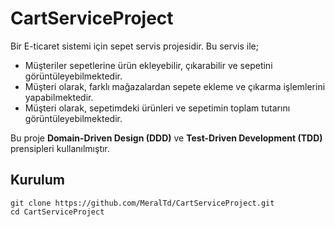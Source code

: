 # CartServiceProject

Bir E-ticaret sistemi için sepet servis projesidir. 
Bu servis ile;
* Müşteriler sepetlerine ürün ekleyebilir, çıkarabilir ve sepetini
görüntüleyebilmektedir.
* Müşteri olarak, farklı mağazalardan sepete ekleme ve çıkarma
işlemlerini yapabilmektedir.
* Müşteri olarak, sepetimdeki ürünleri ve sepetimin toplam tutarını
görüntüleyebilmektedir.

Bu proje <b>Domain-Driven Design (DDD)</b> ve <b>Test-Driven Development (TDD)</b>
prensipleri kullanılmıştır.

## Kurulum
```
git clone https://github.com/MeralTd/CartServiceProject.git
cd CartServiceProject
```
